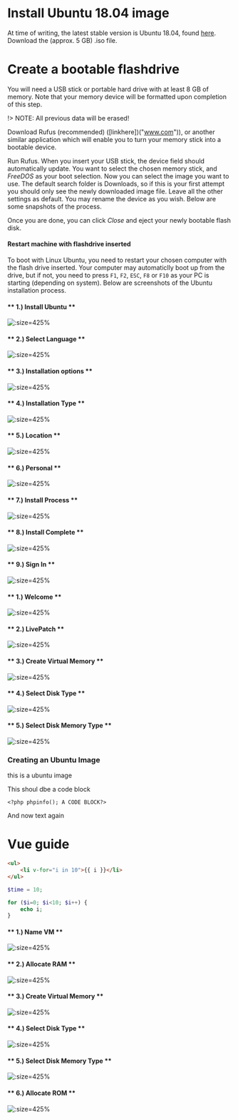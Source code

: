 # Install Ubuntu 18.04 image

At time of writing, the latest stable version is Ubuntu 18.04, found [here]("https://ubuntu.com/download/desktop"). Download the (approx. 5 GB) .iso file.

# Create a bootable flashdrive

You will need a USB stick or portable hard drive with at least 8 GB of memory. Note that your memory device will be formatted upon completion of this step.

!> NOTE: All previous data will be erased!

Download Rufus (recommended) ([linkhere])("www.com")), or another similar application which will enable you to turn your memory stick into a bootable device.

Run Rufus. When you insert your USB stick, the device field should automatically update. You want to select the chosen memory stick, and _FreeDOS_ as your boot selection. Now you can select the image you want to use. The default search folder is Downloads, so if this is your first attempt you should only see the newly downloaded image file. Leave all the other settings as default. You may rename the device as you wish. Below are some snapshots of the process.

<!-- tabs:start -->

<!-- #### ** Without USB stick **

![](RufusBefore.png ":size=425%")

#### ** With USB stick and .iso selected **

![](RufusAfter.png ":size=400%")

#### ** Complete installation ** -->

<!-- ![](RufusComplete.png ":size=400%") -->
<!-- <img align="center" width="55%" src="RufusComplete.png"> -->

<!-- tabs:end -->

Once you are done, you can click _Close_ and eject your newly bootable flash disk.

#### Restart machine with flashdrive inserted

To boot with Linux Ubuntu, you need to restart your chosen computer with the flash drive inserted. Your computer may automaticlly boot up from the drive, but if not, you need to press `F1`, `F2`, `ESC`, `F8` or `F10` as your PC is starting (depending on system). Below are screenshots of the Ubuntu installation process.

<!-- tabs:start -->

#### ** 1.) Install Ubuntu **

![](Ubuntu1.png ":size=425%")

#### ** 2.) Select Language **

![](Ubuntu2.png ":size=425%")

#### ** 3.) Installation options **

![](Ubuntu3.png ":size=425%")

#### ** 4.) Installation Type **

![](Ubuntu4.png ":size=425%")

#### ** 5.) Location **

![](Ubuntu5.png ":size=425%")

#### ** 6.) Personal **

![](Ubuntu6.png ":size=425%")

#### ** 7.) Install Process **

![](Ubuntu7.png ":size=425%")

#### ** 8.) Install Complete **

![](Ubuntu8.png ":size=425%")

#### ** 9.) Sign In **

![](Ubuntu9.png ":size=425%")

<!-- tabs:end -->

<!-- tabs:start -->

#### ** 1.) Welcome **

![](in1.png ":size=425%")

#### ** 2.) LivePatch **

![](in2.png ":size=425%")

#### ** 3.) Create Virtual Memory **

![](in3.png ":size=425%")

#### ** 4.) Select Disk Type **

![](in4.png ":size=425%")

#### ** 5.) Select Disk Memory Type **

![](in5.png ":size=425%")

<!-- tabs:end -->

### Creating an Ubuntu Image

this is a ubuntu image

This shoul dbe a code block

`<?php phpinfo(); A CODE BLOCK?>`

And now text again

# Vue guide

```html
<ul>
    <li v-for="i in 10">{{ i }}</li>
</ul>
```

```php
$time = 10;

for ($i=0; $i<10; $i++) {
    echo i;
}
```

<!-- tabs:start -->

#### ** 1.) Name VM **

![](VB1.png ":size=425%")

#### ** 2.) Allocate RAM **

![](VB2.png ":size=425%")

#### ** 3.) Create Virtual Memory **

![](VB3.png ":size=425%")

#### ** 4.) Select Disk Type **

![](VB4.png ":size=425%")

#### ** 5.) Select Disk Memory Type **

![](VB5.png ":size=425%")

#### ** 6.) Allocate ROM **

![](VB6.png ":size=425%")

<!-- tabs:end -->
